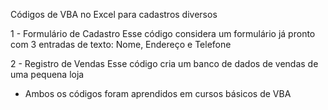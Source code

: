 Códigos de VBA no Excel para cadastros diversos

1 - Formulário de Cadastro
Esse código considera um formulário já pronto com 3 entradas de texto: Nome, Endereço e Telefone

2 - Registro de Vendas
Esse código cria um banco de dados de vendas de uma pequena loja

* Ambos os códigos foram aprendidos em cursos básicos de VBA
